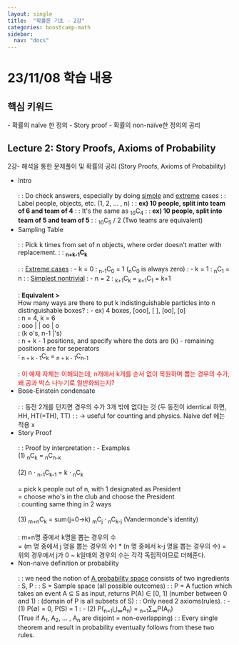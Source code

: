 ```yaml
---
layout: single
title:  "확률론 기초 - 2강"
categories: boostcamp-math
sidebar:
  nav: "docs"
---
```


# 23/11/08 학습 내용

<h2>핵심 키워드</h2>
- 확률의 naïve 한 정의
- Story proof
- 확률의 non-naïve한 정의의 공리

<h2>Lecture 2: Story Proofs, Axioms of Probability</h2>
2강- 해석을 통한 문제풀이 및 확률의 공리 (Story Proofs, Axioms of Probability)

- Intro<br><br>
: : Do check answers, especially by doing <u>simple</u> and <u>extreme</u> cases
: : Label people, objects, etc. (1, 2, ... , n)
: : **ex) 10 people, split into team of 6 and team of 4**
: : It's the same as <sub>10</sub>C<sub>4</sub>
: : **ex) 10 people, split into team of 5 and team of 5**
: : <sub>10</sub>C<sub>5</sub> / 2 (Two teams are equivalent)
- Sampling Table<br><br>
: : Pick k times from set of n objects, where order doesn't matter with replacement.
: : **<sub>n+k-1</sub>C<sub>k</sub>**<br><br>
: : <u>Extreme cases</u> 
: - k = 0 : <sub>n-1</sub>C<sub>0</sub> = 1 (<sub>n</sub>C<sub>0</sub> is always zero)
: - k = 1 : <sub>n</sub>C<sub>1</sub> = n
: : <u>Simplest nontrivial</u>
: - n = 2 : <sub>k+1</sub>C<sub>k</sub> = <sub>k+1</sub>C<sub>1</sub> = k+1<br><br>
: **Equivalent >**<br>How many ways are there to put k indistinguishable particles into n distinguishable boxes?
: - ex) 4 boxes, [ooo], [ ], [oo], [o]<br>
\: n = 4, k = 6<br>
\: ooo | | oo | o<br>
\: (k o's, n-1 \|'s)<br>
\: n + k - 1 positions, and specify where the dots are (k) - remaining positions are for seperators<br>
\: <sub>n + k - 1</sub>C<sub>k</sub> =  <sub>n + k - 1</sub>C<sub>n-1</sub><br><br>
\: <span style="color:red">이 예제 자체는 이해되는데, n개에서 k개를 순서 없이 복원하며 뽑는 경우의 수가, 왜 공과 박스 나누기로 일반화되는지?</span>
- Bose-Einstein condensate<br><br>
: : 동전 2개를 던지면 경우의 수가 3개 밖에 없다는 것 (두 동전이 identical 하면, HH, HT(=TH), TT) 
: : -> useful for counting and physics. Naive def 에는 적용 x
- Story Proof<br><br>
: : Proof by interpretation
: - Examples<br>
(1) <sub>n</sub>C<sub>k</sub> = <sub>n</sub>C<sub>n-k</sub><br><br>
(2) n · <sub>n-1</sub>C<sub>k-1</sub> = k · <sub>n</sub>C<sub>k</sub><br><br>
\= pick k people out of n, with 1 designated as President<br>
\= choose who's in the club and choose the President<br>
\: counting same thing in 2 ways<br><br>
(3) <sub>m+n</sub>C<sub>k</sub> = sum(j=0->k) <sub>m</sub>C<sub>j</sub> · <sub>n</sub>C<sub>k-j</sub> (Vandermonde's identity)<br><br>
\: m+n명 중에서 k명을 뽑는 경우의 수 <br>
\= (m 명 중에서 j 명을 뽑는 경우의 수) * (n 명 중에서 k-j 명을 뽑는 경우의 수)
\= 위의 경우에서 j가 0 ~ k일때의 경우의 수는 각각 독립적이므로 더해준다.
- Non-naive definition or probability<br><br>
: : we need the notion of <u>A probability space</u> consists of two ingredients : S, P
: : S = Sample space (all possible outcomes)
: : P = A fuction which takes an event A ⊆ S as input, returns P(A) ∈ [0, 1] (number between 0 and 1)
: (domain of P is all subsets of S)
: : Only need 2 axioms(rules).
: - (1) P(∅) = 0, P(S) = 1
: - (2) P(<sub>n=1</sub>⋃<sub>∞</sub>A<sub>n</sub>) = <sub>n=1</sub>∑<sub>∞</sub>P(A<sub>n</sub>)<br>
(True if A<sub>1</sub>, A<sub>2</sub>, ... , A<sub>n</sub> are disjoint = non-overlapping)
: : Every single theorem and result in probability eventually follows from these two rules.